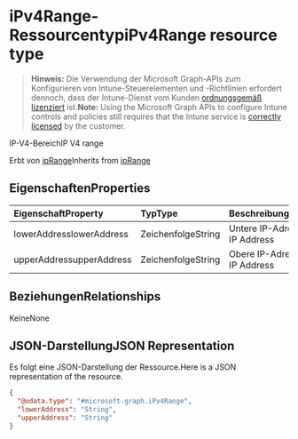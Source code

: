 # <a name="ipv4range-resource-type"></a><span data-ttu-id="f563f-101">iPv4Range-Ressourcentyp</span><span class="sxs-lookup"><span data-stu-id="f563f-101">iPv4Range resource type</span></span>

> <span data-ttu-id="f563f-102">**Hinweis:** Die Verwendung der Microsoft Graph-APIs zum Konfigurieren von Intune-Steuerelementen und -Richtlinien erfordert dennoch, dass der Intune-Dienst vom Kunden [ordnungsgemäß lizenziert](https://go.microsoft.com/fwlink/?linkid=839381) ist.</span><span class="sxs-lookup"><span data-stu-id="f563f-102">**Note:** Using the Microsoft Graph APIs to configure Intune controls and policies still requires that the Intune service is [correctly licensed](https://go.microsoft.com/fwlink/?linkid=839381) by the customer.</span></span>

<span data-ttu-id="f563f-103">IP-V4-Bereich</span><span class="sxs-lookup"><span data-stu-id="f563f-103">IP V4 range</span></span>

<span data-ttu-id="f563f-104">Erbt von [ipRange](../resources/intune_mam_iprange.md)</span><span class="sxs-lookup"><span data-stu-id="f563f-104">Inherits from [ipRange](../resources/intune_mam_iprange.md)</span></span>

## <a name="properties"></a><span data-ttu-id="f563f-105">Eigenschaften</span><span class="sxs-lookup"><span data-stu-id="f563f-105">Properties</span></span>
|<span data-ttu-id="f563f-106">Eigenschaft</span><span class="sxs-lookup"><span data-stu-id="f563f-106">Property</span></span>|<span data-ttu-id="f563f-107">Typ</span><span class="sxs-lookup"><span data-stu-id="f563f-107">Type</span></span>|<span data-ttu-id="f563f-108">Beschreibung</span><span class="sxs-lookup"><span data-stu-id="f563f-108">Description</span></span>|
|:---|:---|:---|
|<span data-ttu-id="f563f-109">lowerAddress</span><span class="sxs-lookup"><span data-stu-id="f563f-109">lowerAddress</span></span>|<span data-ttu-id="f563f-110">Zeichenfolge</span><span class="sxs-lookup"><span data-stu-id="f563f-110">String</span></span>|<span data-ttu-id="f563f-111">Untere IP-Adresse</span><span class="sxs-lookup"><span data-stu-id="f563f-111">Lower IP Address</span></span>|
|<span data-ttu-id="f563f-112">upperAddress</span><span class="sxs-lookup"><span data-stu-id="f563f-112">upperAddress</span></span>|<span data-ttu-id="f563f-113">Zeichenfolge</span><span class="sxs-lookup"><span data-stu-id="f563f-113">String</span></span>|<span data-ttu-id="f563f-114">Obere IP-Adresse</span><span class="sxs-lookup"><span data-stu-id="f563f-114">Upper IP Address</span></span>|

## <a name="relationships"></a><span data-ttu-id="f563f-115">Beziehungen</span><span class="sxs-lookup"><span data-stu-id="f563f-115">Relationships</span></span>
<span data-ttu-id="f563f-116">Keine</span><span class="sxs-lookup"><span data-stu-id="f563f-116">None</span></span>
## <a name="json-representation"></a><span data-ttu-id="f563f-117">JSON-Darstellung</span><span class="sxs-lookup"><span data-stu-id="f563f-117">JSON Representation</span></span>
<span data-ttu-id="f563f-118">Es folgt eine JSON-Darstellung der Ressource.</span><span class="sxs-lookup"><span data-stu-id="f563f-118">Here is a JSON representation of the resource.</span></span>
<!-- {
  "blockType": "resource",
  "baseType": "microsoft.graph.ipRange",
  "@odata.type": "microsoft.graph.iPv4Range"
}
-->
``` json
{
  "@odata.type": "#microsoft.graph.iPv4Range",
  "lowerAddress": "String",
  "upperAddress": "String"
}
```




